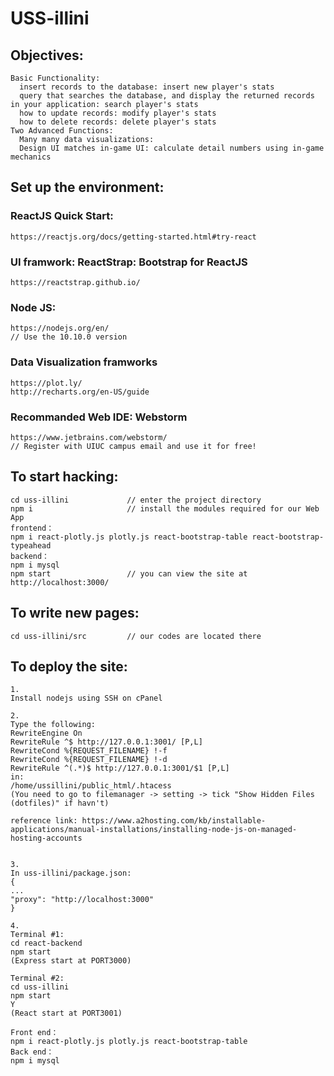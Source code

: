 # USS-illini

## Objectives:
```
Basic Functionality:
  insert records to the database: insert new player's stats
  query that searches the database, and display the returned records in your application: search player's stats
  how to update records: modify player's stats
  how to delete records: delete player's stats
Two Advanced Functions: 
  Many many data visualizations:
  Design UI matches in-game UI: calculate detail numbers using in-game mechanics
```

## Set up the environment:
### ReactJS Quick Start:
```
https://reactjs.org/docs/getting-started.html#try-react
```
### UI framwork: ReactStrap: Bootstrap for ReactJS
```
https://reactstrap.github.io/
```
### Node JS:
```
https://nodejs.org/en/
// Use the 10.10.0 version
```
### Data Visualization framworks
```
https://plot.ly/
http://recharts.org/en-US/guide
```
### Recommanded Web IDE: Webstorm
```
https://www.jetbrains.com/webstorm/
// Register with UIUC campus email and use it for free!
```
## To start hacking:
```
cd uss-illini             // enter the project directory
npm i                     // install the modules required for our Web App
frontend：
npm i react-plotly.js plotly.js react-bootstrap-table react-bootstrap-typeahead
backend：
npm i mysql
npm start                 // you can view the site at http://localhost:3000/
```
## To write new pages:                
```
cd uss-illini/src         // our codes are located there               
```

## To deploy the site:
```
1.
Install nodejs using SSH on cPanel

2.
Type the following:
RewriteEngine On
RewriteRule ^$ http://127.0.0.1:3001/ [P,L]
RewriteCond %{REQUEST_FILENAME} !-f
RewriteCond %{REQUEST_FILENAME} !-d
RewriteRule ^(.*)$ http://127.0.0.1:3001/$1 [P,L]
in:
/home/ussillini/public_html/.htacess
(You need to go to filemanager -> setting -> tick "Show Hidden Files (dotfiles)" if havn't)

reference link: https://www.a2hosting.com/kb/installable-applications/manual-installations/installing-node-js-on-managed-hosting-accounts


3.
In uss-illini/package.json:
{
...
"proxy": "http://localhost:3000"
}

4.
Terminal #1:
cd react-backend
npm start 
(Express start at PORT3000)

Terminal #2:
cd uss-illini 
npm start 
Y
(React start at PORT3001)

Front end：
npm i react-plotly.js plotly.js react-bootstrap-table
Back end：
npm i mysql
```

